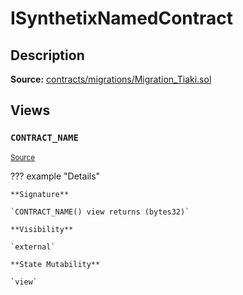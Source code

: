 # ISynthetixNamedContract

## Description

**Source:** [contracts/migrations/Migration_Tiaki.sol](https://github.com/Synthetixio/synthetix/tree/v2.82.1/contracts/migrations/Migration_Tiaki.sol)

## Views

### `CONTRACT_NAME`

<sub>[Source](https://github.com/Synthetixio/synthetix/tree/v2.82.1/contracts/migrations/Migration_Tiaki.sol#L9)</sub>

??? example "Details"

    **Signature**

    `CONTRACT_NAME() view returns (bytes32)`

    **Visibility**

    `external`

    **State Mutability**

    `view`
